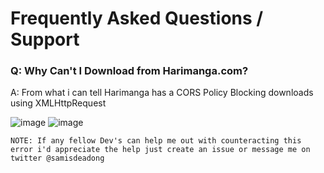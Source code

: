 # Frequently Asked Questions / Support

### Q: Why Can't I Download from Harimanga.com?

A: From what i can tell Harimanga has a CORS Policy Blocking downloads using XMLHttpRequest 

![image](https://user-images.githubusercontent.com/57958653/157953945-9a62bbdf-69dd-4458-9ff6-d5f5e26d83c9.png)
![image](https://user-images.githubusercontent.com/57958653/157973253-79cd72e7-157c-4619-81c3-d2afca8bd8a2.png)

`NOTE: If any fellow Dev's can help me out with counteracting this error i'd appreciate the help just create an issue or message me on twitter @samisdeadong`
